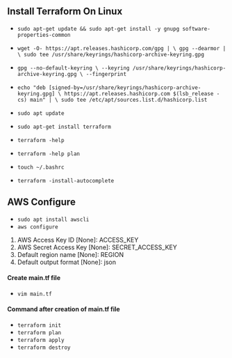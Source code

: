 ## Install Terraform On Linux

* `sudo apt-get update && sudo apt-get install -y gnupg software-properties-common`
* `wget -O- https://apt.releases.hashicorp.com/gpg | \
gpg --dearmor | \
sudo tee /usr/share/keyrings/hashicorp-archive-keyring.gpg`

* `gpg --no-default-keyring \
--keyring /usr/share/keyrings/hashicorp-archive-keyring.gpg \
--fingerprint`
* `echo "deb [signed-by=/usr/share/keyrings/hashicorp-archive-keyring.gpg] \
https://apt.releases.hashicorp.com $(lsb_release -cs) main" | \
sudo tee /etc/apt/sources.list.d/hashicorp.list`
* `sudo apt update`
* `sudo apt-get install terraform`
* `terraform -help`
* `terraform -help plan`
* `touch ~/.bashrc`
* `terraform -install-autocomplete`

## AWS Configure

* `sudo apt install awscli`
* `aws configure`
1. AWS Access Key ID [None]: ACCESS_KEY
2. AWS Secret Access Key [None]: SECRET_ACCESS_KEY
3. Default region name [None]: REGION
4. Default output format [None]: json

#### Create main.tf file
* `vim main.tf`

#### Command after creation of main.tf file
* `terraform init`
* `terraform plan`
* `terraform apply`
* `terraform destroy`
